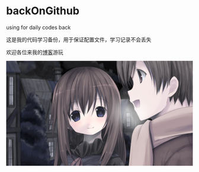 # backOnGithub

using for daily codes back

这是我的代码学习备份，用于保证配置文件，学习记录不会丢失

欢迎各位来我的[博客][1]游玩

![](https://raw.githubusercontent.com/dreaife/PictureOfDreaife/main/picture/202112081934117.png?token=ARNBM5A3DSFCXVTSJMP3NT3BWCMII)

[1]: http://dreaife.cc/
